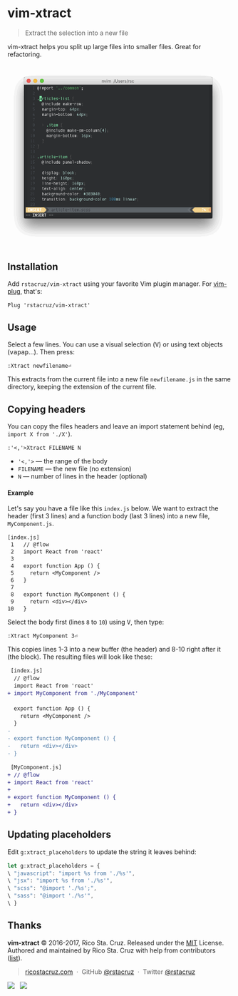 # vim-xtract

> Extract the selection into a new file

vim-xtract helps you split up large files into smaller files. Great for refactoring.

![](docs/screencast.gif)

## Installation

Add `rstacruz/vim-xtract` using your favorite Vim plugin manager. For [vim-plug](https://github.com/junegunn/vim-plug), that's:

```vim
Plug 'rstacruz/vim-xtract'
```

## Usage

Select a few lines. You can use a visual selection (<kbd>V</kbd>) or using text objects (<kbd>v</kbd><kbd>ap</kbd><kbd>ap</kbd>...). Then press:

```
:Xtract newfilename⏎
```

This extracts from the current file into a new file `newfilename.js` in the same directory, keeping the extension of the current file.

## Copying headers

You can copy the files headers and leave an import statement behind (eg, `import X from './X'`).

```
:'<,'>Xtract FILENAME N
```

- `'<,'>` — the range of the body
- `FILENAME` — the new file (no extension)
- `N` — number of lines in the header (optional)

#### Example

Let's say you have a file like this `index.js` below. We want to extract the header (first 3 lines) and a function body (last 3 lines) into a new file, `MyComponent.js`.

```
[index.js]
 1   // @flow
 2   import React from 'react'
 3
 4   export function App () {
 5     return <MyComponent />
 6   }
 7
 8   export function MyComponent () {
 9     return <div></div>
10   }
```

Select the body first (lines `8` to `10`) using <kbd>V</kbd>, then type:

```
:Xtract MyComponent 3⏎
```

This copies lines 1-3 into a new buffer (the header) and 8-10 right after it (the block). The resulting files will look like these:

```diff
 [index.js]
  // @flow
  import React from 'react'
+ import MyComponent from './MyComponent'

  export function App () {
    return <MyComponent />
  }
-
- export function MyComponent () {
-   return <div></div>
- }
```

```diff
 [MyComponent.js]
+ // @flow
+ import React from 'react'
+
+ export function MyComponent () {
+   return <div></div>
+ }
```

## Updating placeholders

Edit `g:xtract_placeholders` to update the string it leaves behind:

```js
let g:xtract_placeholders = {
\ "javascript": "import %s from './%s'",
\ "jsx": "import %s from './%s'",
\ "scss": "@import './%s';",
\ "sass": "@import './%s'",
\ }
```

## Thanks

**vim-xtract** © 2016-2017, Rico Sta. Cruz. Released under the [MIT] License.<br>
Authored and maintained by Rico Sta. Cruz with help from contributors ([list][contributors]).

> [ricostacruz.com](http://ricostacruz.com) &nbsp;&middot;&nbsp;
> GitHub [@rstacruz](https://github.com/rstacruz) &nbsp;&middot;&nbsp;
> Twitter [@rstacruz](https://twitter.com/rstacruz)

[![](https://img.shields.io/github/followers/rstacruz.svg?style=social&label=@rstacruz)](https://github.com/rstacruz) &nbsp;
[![](https://img.shields.io/twitter/follow/rstacruz.svg?style=social&label=@rstacruz)](https://twitter.com/rstacruz)

[MIT]: http://mit-license.org/
[contributors]: http://github.com/rstacruz/vim-xtract/contributors
